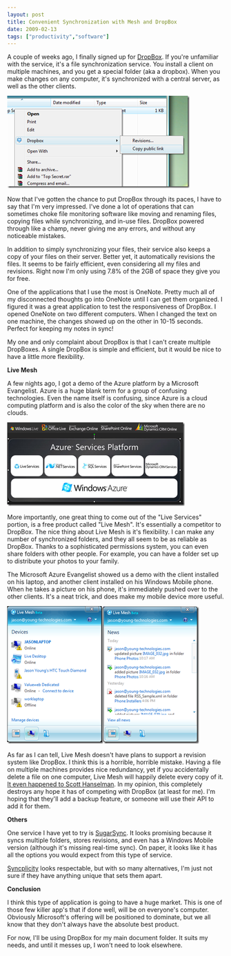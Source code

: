 ```yaml
---
layout: post
title: Convenient Synchronization with Mesh and DropBox
date: 2009-02-13
tags: ["productivity","software"]
---
```


A couple of weeks ago, I finally signed up for [DropBox](https://www.getdropbox.com/). If you're unfamiliar with the service, it's a file synchronization service. You install a client on multiple machines, and you get a special folder (aka a dropbox). When you make changes on any computer, it's synchronized with a central server, as well as the other clients.

![image](image.png) 

Now that I've gotten the chance to put DropBox through its paces, I have to say that I'm very impressed. I've done a lot of operations that can sometimes choke file monitoring software like moving and renaming files, copying files while synchronizing, and in-use files. DropBox powered through like a champ, never giving me any errors, and without any noticeable mistakes.

In addition to simply synchronizing your files, their service also keeps a copy of your files on their server. Better yet, it automatically revisions the files. It seems to be fairly efficient, even considering all my files and revisions. Right now I'm only using 7.8% of the 2GB of space they give you for free.

One of the applications that I use the most is OneNote. Pretty much all of my disconnected thoughts go into OneNote until I can get them organized. I figured it was a great application to test the responsiveness of DropBox. I opened OneNote on two different computers. When I changed the text on one machine, the changes showed up on the other in 10-15 seconds. Perfect for keeping my notes in sync!

My one and only complaint about DropBox is that I can't create multiple DropBoxes. A single DropBox is simple and efficient, but it would be nice to have a little more flexibility.

**Live Mesh**

A few nights ago, I got a demo of the Azure platform by a Microsoft Evangelist. Azure is a huge blank term for a group of confusing technologies. Even the name itself is confusing, since Azure is a cloud computing platform and is also the color of the sky when there are no clouds.

![image](image1.png)

More importantly, one great thing to come out of the "Live Services" portion, is a free product called "Live Mesh". It's essentially a competitor to DropBox. The nice thing about Live Mesh is it's flexibility. I can make any number of synchronized folders, and they all seem to be as reliable as DropBox. Thanks to a sophisticated permissions system, you can even share folders with other people. For example, you can have a folder set up to distribute your photos to your family.

The Microsoft Azure Evangelist showed us a demo with the client installed on his laptop, and another client installed on his Windows Mobile phone. When he takes a picture on his phone, it's immediately pushed over to the other clients. It's a neat trick, and does make my mobile device more useful.

![image](image2.png)![image](image3.png) 

As far as I can tell, Live Mesh doesn't have plans to support a revision system like DropBox. I think this is a horrible, horrible mistake. Having a file on multiple machines provides nice redundancy, yet if you accidentally delete a file on one computer, Live Mesh will happily delete every copy of it. [It even happened to Scott Hanselman](http://www.hanselman.com/blog/TechnicalPresentationsBePreparedForAbsoluteChaos.aspx). In my opinion, this completely destroys any hope it has of competing with DropBox (at least for me). I'm hoping that they'll add a backup feature, or someone will use their API to add it for them.

**Others**

One service I have yet to try is [SugarSync](http://www.sugarsync.com/). It looks promising because it syncs multiple folders, stores revisions, and even has a Windows Mobile version (although it's missing real-time sync). On paper, it looks like it has all the options you would expect from this type of service.

[Syncplicity](http://syncplicity.com) looks respectable, but with so many alternatives, I'm just not sure if they have anything unique that sets them apart.

**Conclusion**

I think this type of application is going to have a huge market. This is one of those few killer app's that if done well, will be on everyone's computer. Obviously Microsoft's offering will be positioned to dominate, but we all know that they don't always have the absolute best product.

For now, I'll be using DropBox for my main document folder. It suits my needs, and until it messes up, I won't need to look elsewhere.